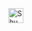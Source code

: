 <a href="https://dev.to/shumbul">
  <img src="https://d2fltix0v2e0sb.cloudfront.net/dev-badge.svg" alt="Shumbul Arifa's DEV Profile" height="30" width="30">
</a>
